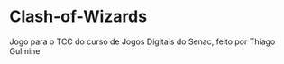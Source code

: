 Clash-of-Wizards
================
Jogo para o TCC do curso de Jogos Digitais do Senac, feito por Thiago Gulmine
